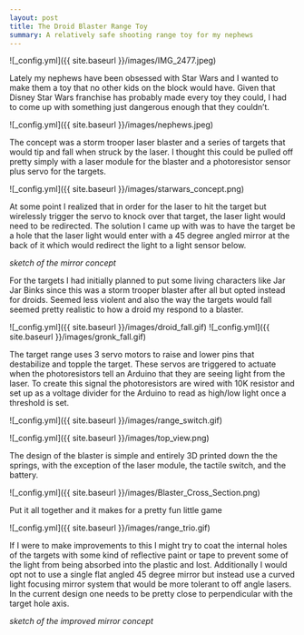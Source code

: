 ```yaml
---
layout: post
title: The Droid Blaster Range Toy
summary: A relatively safe shooting range toy for my nephews  
---
```


![_config.yml]({{ site.baseurl }}/images/IMG_2477.jpeg)

Lately my nephews have been obsessed with Star Wars and I wanted to make them a toy that no other kids on the block would have. Given that Disney Star Wars franchise has probably made every toy they could, I had to come up with something just dangerous enough that they couldn’t.

![_config.yml]({{ site.baseurl }}/images/nephews.jpeg)

The concept was a storm trooper laser blaster and a series of targets that would tip and fall when struck by the laser. I thought this could be pulled off pretty simply with a laser module for the blaster and a photoresistor sensor plus servo for the targets. 

![_config.yml]({{ site.baseurl }}/images/starwars_concept.png)

At some point I realized that in order for the laser to hit the target but wirelessly trigger the servo to knock over that target, the laser light would need to be redirected. The solution I came up with was to have the target be a hole that the laser light would enter with a 45 degree angled mirror at the back of it which would redirect the light to a light sensor below.

*sketch of the mirror concept*

For the targets I had initially planned to put some living characters like Jar Jar Binks since this was a storm trooper blaster after all but opted instead for droids. Seemed less violent and also the way the targets would fall seemed pretty realistic to how a droid my respond to a blaster. 

![_config.yml]({{ site.baseurl }}/images/droid_fall.gif)
![_config.yml]({{ site.baseurl }}/images/gronk_fall.gif)

The target range uses 3 servo motors to raise and lower pins that destabilize and topple the target. These servos are triggered to actuate when the photoresistors tell an Arduino that they are seeing light from the laser. To create this signal the photoresistors are wired with 10K resistor and set up as a voltage divider for the Arduino to read as high/low light once a threshold is set.

![_config.yml]({{ site.baseurl }}/images/range_switch.gif)

![_config.yml]({{ site.baseurl }}/images/top_view.png)

The design of the blaster is simple and entirely 3D printed down the the springs, with the exception of the laser module, the tactile switch, and the battery.

![_config.yml]({{ site.baseurl }}/images/Blaster_Cross_Section.png)

Put it all together and it makes for a pretty fun little game

![_config.yml]({{ site.baseurl }}/images/range_trio.gif)

<!-- Import the component -->
<script type="module" src="https://unpkg.com/@google/model-viewer/dist/model-viewer.js"></script>
<script nomodule src="https://unpkg.com/@google/model-viewer/dist/model-viewer-legacy.js"></script>

<!-- Use it like any other HTML element -->
<model-viewer src="/images/Blaster2.glb" style="width:500px; height:500px;" auto-rotate camera-controls camera-orbit="180deg 30deg 105%"></model-viewer>

<model-viewer src="/images/range.glb" style="width:500px; height:500px;" auto-rotate camera-controls camera-orbit="180deg 30deg 105%"></model-viewer>

If I were to make improvements to this I might try to coat the internal holes of the targets with some kind of reflective paint or tape to prevent some of the light from being absorbed into the plastic and lost. Additionally I would opt not to use a single flat angled 45 degree mirror but instead use a curved light focusing mirror system that would be more tolerant to off angle lasers. In the current design one needs to be pretty close to perpendicular with the target hole axis. 

*sketch of the improved mirror concept*
